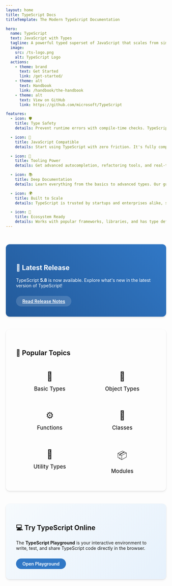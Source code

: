 ```yaml
---
layout: home
title: TypeScript Docs
titleTemplate: The Modern TypeScript Documentation

hero:
  name: TypeScript
  text: JavaScript with Types
  tagline: A powerful typed superset of JavaScript that scales from simple scripts to enterprise-grade systems.
  image:
    src: /ts-logo.png
    alt: TypeScript Logo
  actions:
    - theme: brand
      text: Get Started
      link: /get-started/
    - theme: alt
      text: Handbook
      link: /handbook/the-handbook
    - theme: alt
      text: View on GitHub
      link: https://github.com/microsoft/TypeScript

features:
  - icon: 🛡️
    title: Type Safety
    details: Prevent runtime errors with compile-time checks. TypeScript makes your code safer and more predictable.

  - icon: 🔄
    title: JavaScript Compatible
    details: Start using TypeScript with zero friction. It's fully compatible with existing JavaScript codebases.

  - icon: 🚀
    title: Tooling Power
    details: Get advanced autocompletion, refactoring tools, and real-time error feedback in your editor.

  - icon: 📚
    title: Deep Documentation
    details: Learn everything from the basics to advanced types. Our guides are clear, practical, and up to date.

  - icon: 🌍
    title: Built to Scale
    details: TypeScript is trusted by startups and enterprises alike, supporting projects of every size.

  - icon: 🧩
    title: Ecosystem Ready
    details: Works with popular frameworks, libraries, and has type definitions for thousands of packages.
---
```


<div class="custom-sections">
  <div class="section latest-release">
    <div class="section-content">
      <h2>🎉 Latest Release</h2>
      <p>TypeScript <strong>5.8</strong> is now available. Explore what's new in the latest version of TypeScript!</p>
      <div class="cta-container">
        <a href="/release-notes/TypeScript%205.8" class="cta-button">Read Release Notes</a>
      </div>
    </div>
  </div>

  <div class="section quick-links">
    <div class="section-content">
      <h2>📖 Popular Topics</h2>
      <div class="link-grid">
        <a href="/handbook/basic" class="link-card">
          <div class="link-icon">📝</div>
          <div class="link-title">Basic Types</div>
        </a>
        <a href="/handbook/object-type" class="link-card">
          <div class="link-icon">🔗</div>
          <div class="link-title">Object Types</div>
        </a>
        <a href="/handbook/more-on-functions" class="link-card">
          <div class="link-icon">⚙️</div>
          <div class="link-title">Functions</div>
        </a>
        <a href="/handbook/classes" class="link-card">
          <div class="link-icon">🧩</div>
          <div class="link-title">Classes</div>
        </a>
        <a href="/handbook/type-manipulation/everyday-types" class="link-card">
          <div class="link-icon">🔧</div>
          <div class="link-title">Utility Types</div>
        </a>
        <a href="/handbook/type-manipulation/modules" class="link-card">
          <div class="link-icon">📦</div>
          <div class="link-title">Modules</div>
        </a>
      </div>
    </div>
  </div>

  <div class="section try-typescript">
    <div class="section-content">
      <h2>💻 Try TypeScript Online</h2>
      <p>The <strong>TypeScript Playground</strong> is your interactive environment to write, test, and share TypeScript code directly in the browser.</p>
      <div class="cta-container">
        <a href="https://www.typescriptlang.org/play" target="_blank" class="cta-button">Open Playground</a>
      </div>
    </div>
  </div>
</div>

<style>
:root {
  --ts-blue: #3178c6;
  --ts-blue-dark: #235a9a;
  --ts-blue-light: #61a0ff;
}

/* Dark mode variables */
html.dark {
  --ts-blue: #61a0ff;
  --ts-blue-dark: #2b4a7d;
  --ts-blue-light: #8ec3ff;
}

.custom-sections {
  margin: 3rem 0;
  display: flex;
  flex-direction: column;
  gap: 2.5rem;
}

.h2 {
  font-size: 1.5rem;
  font-weight: 600;
  margin-bottom: 1rem;
}

.section {
  border-radius: 12px;
  overflow: hidden;
  box-shadow: 0 4px 6px rgba(0, 0, 0, 0.05), 0 1px 3px rgba(0, 0, 0, 0.1);
  transition: transform 0.3s ease, box-shadow 0.3s ease;
}

.section:hover {
  transform: translateY(-2px);
  box-shadow: 0 6px 12px rgba(0, 0, 0, 0.08), 0 3px 6px rgba(0, 0, 0, 0.12);
}

.section-content {
  padding: 2rem;
  max-width: 1200px;
  margin: 0 auto;
}

.latest-release {
  background: linear-gradient(45deg, var(--ts-blue-dark), var(--ts-blue));
  color: white;
}

.latest-release a {
  color: white;
  text-decoration: underline;
  font-weight: 600;
}

.quick-links {
  background-color: var(--vp-c-bg-soft);
}

.try-typescript {
  background: linear-gradient(135deg, #f6fafd, #e6f1fc);
  color: var(--vp-c-text-1);
}

html.dark .try-typescript {
  background: linear-gradient(135deg, #1a1c1f, #0e1217);
  color: var(--vp-c-text-1);
}

.link-grid {
  display: grid;
  grid-template-columns: repeat(auto-fill, minmax(140px, 1fr));
  gap: 1rem;
  margin-top: 1.5rem;
}

.link-card {
  display: flex;
  flex-direction: column;
  align-items: center;
  text-align: center;
  padding: 1.25rem 0.75rem;
  border-radius: 8px;
  background-color: var(--vp-c-bg);
  color: var(--vp-c-text-1);
  text-decoration: none;
  transition: transform 0.2s ease, background-color 0.2s ease;
}

.link-card:hover {
  transform: translateY(-2px);
  background-color: var(--vp-c-gray-soft);
  text-decoration: none;
}

.link-icon {
  font-size: 1.75rem;
  margin-bottom: 0.5rem;
}

.link-title {
  font-weight: 500;
  font-size: 1.05rem;
  margin-top: 0.25rem;
  letter-spacing: 0.01em;
}

.cta-container {
  margin-top: 1.5rem;
  display: flex;
}

.cta-button {
  display: inline-block;
  padding: 0.5rem 1.25rem;
  border-radius: 24px;
  font-weight: 600;
  text-decoration: none;
  transition: background-color 0.2s ease, transform 0.1s ease;
}

.latest-release .cta-button {
  background-color: rgba(255, 255, 255, 0.15);
  color: white;
}

.latest-release .cta-button:hover {
  background-color: rgba(255, 255, 255, 0.25);
  transform: translateY(-1px);
}

.try-typescript .cta-button {
  background-color: var(--ts-blue);
  color: white;
}

.try-typescript .cta-button:hover {
  background-color: var(--ts-blue-dark);
  transform: translateY(-1px);
}

@media (max-width: 640px) {
  .link-grid {
    grid-template-columns: repeat(2, 1fr);
  }
  
  .section-content {
    padding: 1.5rem;
  }
}

.vp-doc a {
    font-weight: 500;
    color: var(--vp-c-brand-1);
    text-decoration: none;
    transition: color 0.25s, opacity 0.25s;
}

.vp-doc h2 {
    margin: 0;
    border-top: none;
    padding: 0;
}
</style>
